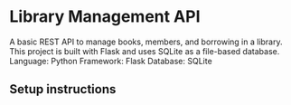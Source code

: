 # Library Management API
A basic REST API to manage books, members, and borrowing in a library. This project is built with Flask and uses SQLite as a file-based database.
Language: Python 
Framework: Flask 
Database: SQLite 

## Setup instructions
